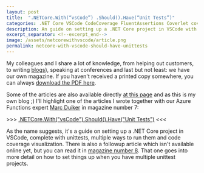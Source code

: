 ```yaml
---
layout: post
title:  ".NETCore.With(“vsCode”) .Should().Have(“Unit Tests”)"
categories: .NET Core VSCode CodeCoverage FluentAssertions Coverlet coveragegutter TestExplorer
description: An guide on setting up a .NET Core project in VSCode with unittesting features like codecoverage enabled 
excerpt_separator: <!--excerpt_end-->
image: /assets/netcorewithvscode/article.png
permalink: netcore-with-vscode-should-have-unittests
---
```


My colleagues and I share a lot of knowledge, from helping out customers, to writing [blogs](https://xpirit.com/inspiration/#blogs)), speaking at conferences and last but not least: we have our own magazine. If you haven't received a printed copy somewhere, you can always [download the PDF here](https://xpirit.com/inspiration/#downloads). 

Some of the articles are also available directly [at this page](https://xpirit.com/articles/) and as this is my own blog ;) I'll highlight one of the articles I wrote together with our Azure Functions expert [Marc Duiker](https://blog.marcduiker.nl/) in magazine number 7:

\>\>\> [.NETCore.With("vsCode").Should().Have("Unit Tests")](https://xpirit.com/netcore-withvscode-should-haveunit-tests/) \<\<\< <!--excerpt_end-->

As the name suggests, it's a guide on setting up a .NET Core project in VSCode, complete with unittests, multiple ways to run them and code coverage visualization. There is also a followup article which isn't available online yet, but you can read it in [magazine number 8](https://pages.xpirit.com/magazine8). That one goes into more detail on how to set things up when you have multiple unittest projects.

